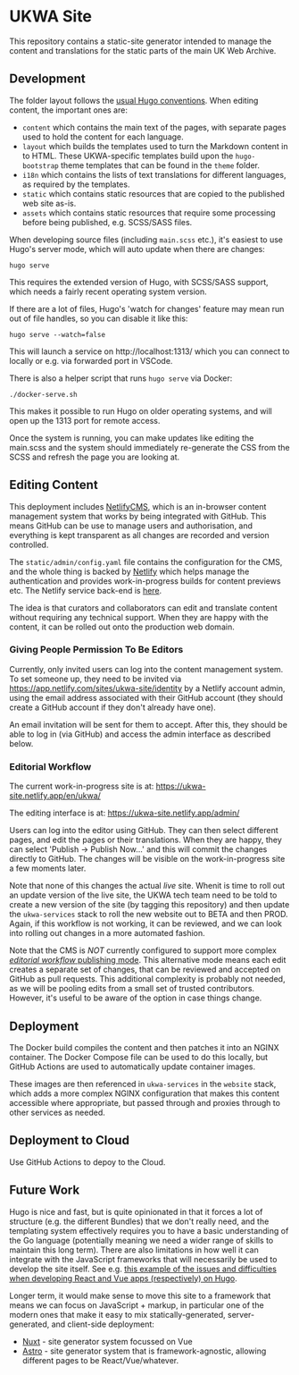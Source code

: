 UKWA Site
=========

This repository contains a static-site generator intended to manage the content and translations for the static parts of the main UK Web Archive.

## Development

The folder layout follows the [usual Hugo conventions](https://gohugo.io/getting-started/directory-structure/). When editing content, the important ones are:

- `content` which contains the main text of the pages, with separate pages used to hold the content for each language.
- `layout` which builds the templates used to turn the Markdown content in to HTML. These UKWA-specific templates build upon the `hugo-bootstrap` theme templates that can be found in the `theme` folder.
- `i18n` which contains the lists of text translations for different languages, as required by the templates.
- `static` which contains static resources that are copied to the published web site as-is.
- `assets` which contains static resources that require some processing before being published, e.g. SCSS/SASS files.

When developing source files (including `main.scss` etc.), it's easiest to use Hugo's server mode, which will auto update when there are changes:

    hugo serve

This requires the extended version of Hugo, with SCSS/SASS support, which needs a fairly recent operating system version.

If there are a lot of files, Hugo's 'watch for changes' feature may mean run out of file handles, so you can disable it like this:

    hugo serve --watch=false

This will launch a service on http://localhost:1313/ which you can connect to locally or e.g. via forwarded port in VSCode.

There is also a helper script that runs `hugo serve` via Docker:

    ./docker-serve.sh

This makes it possible to run Hugo on older operating systems, and will open up the 1313 port for remote access.

Once the system is running, you can make updates like editing the main.scss and the system should immediately re-generate the CSS from the SCSS and refresh the page you are looking at.

## Editing Content

This deployment includes [NetlifyCMS](https://www.netlifycms.org/), which is an in-browser content management system that works by being integrated with GitHub. This means GitHub can be use to manage users and authorisation, and everything is kept transparent as all changes are recorded and version controlled.

The `static/admin/config.yaml` file contains the configuration for the CMS, and the whole thing is backed by [Netlify](https://www.netlify.com/) which helps manage the authentication and provides work-in-progress builds for content previews etc. The Netlify service back-end is [here](https://app.netlify.com/sites/ukwa-site/).

The idea is that curators and collaborators can edit and translate content without requiring any technical support.  When they are happy with the content, it can be rolled out onto the production web domain.

### Giving People Permission To Be Editors

Currently, only invited users can log into the content management system. To set someone up, they need to be invited via https://app.netlify.com/sites/ukwa-site/identity by a Netlify account admin, using the email address associated with their GitHub account (they should create a GitHub account if they don't already have one).

An email invitation will be sent for them to accept. After this, they should be able to log in (via GitHub) and access the admin interface as described below.

### Editorial Workflow

The current work-in-progress site is at: https://ukwa-site.netlify.app/en/ukwa/

The editing interface is at: https://ukwa-site.netlify.app/admin/

Users can log into the editor using GitHub. They can then select different pages, and edit the pages or their translations. When they are happy, they can select 'Publish -> Publish Now...' and this will commit the changes directly to GitHub. The changes will be visible on the work-in-progress site a few moments later.

Note that none of this changes the actual _live_ site.  Whenit is time to roll out an update version of the live site, the UKWA tech team need to be told to create a new version of the site (by tagging this repository) and then update the `ukwa-services` stack to roll the new website out to BETA and then PROD. Again, if this workflow is not working, it can be reviewed, and we can look into rolling out changes in a more automated fashion.

Note that the CMS is _NOT_ currently configured to support more complex [_editorial workflow_ publishing mode](https://www.netlifycms.org/docs/configuration-options/#publish-mode).  This alternative mode means each edit creates a separate set of changes, that can be reviewed and accepted on GitHub as pull requests.  This additional complexity is probably not needed, as we will be pooling edits from a small set of trusted contributors. However, it's useful to be aware of the option in case things change.

## Deployment

The Docker build compiles the content and then patches it into an NGINX container.  The Docker Compose file can be used to do this locally, but GitHub Actions are used to automatically update container images.

These images are then referenced in `ukwa-services` in the `website` stack, which adds a more complex NGINX configuration that makes this content accessible where appropriate, but passed through and proxies through to other services as needed.

## Deployment to Cloud
Use GitHub Actions to depoy to the Cloud.

## Future Work

Hugo is nice and fast, but is quite opinionated in that it forces a lot of structure (e.g. the different Bundles) that we don't really need, and the templating system effectively requires you to have a basic understanding of the Go language (potentially meaning we need a wider range of skills to maintain this long term).  There are also limitations in how well it can integrate with the JavaScript frameworks that will necessarily be used to develop the site itself. See e.g. [this example of the issues and difficulties when developing React and Vue apps (respectively) on Hugo](https://forum.vuejs.org/t/how-do-i-get-vue-to-work-with-hugo-server/115628).

Longer term, it would make sense to move this site to a framework that means we can focus on JavaScript + markup, in particular one of the modern ones that make it easy to mix statically-generated, server-generated, and client-side deployment:

- [Nuxt](https://nuxtjs.org/) - site generator system focussed on Vue
- [Astro](https://astro.build/) - site generator system that is framework-agnostic, allowing different pages to be React/Vue/whatever.

